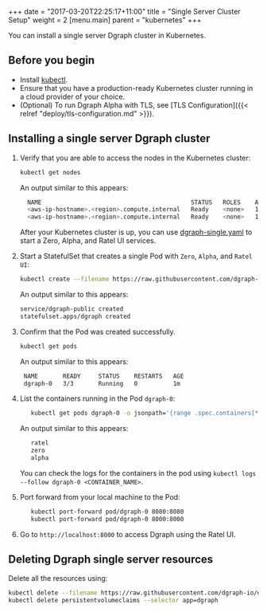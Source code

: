 +++
date = "2017-03-20T22:25:17+11:00"
title = "Single Server Cluster Setup"
weight = 2
[menu.main]
    parent = "kubernetes"
+++


You can install a single server Dgraph cluster in Kubernetes.

## Before you begin

* Install [kubectl](https://kubernetes.io/docs/tasks/tools/install-kubectl/).
* Ensure that you have a production-ready Kubernetes cluster running in a cloud provider of your choice.
* (Optional) To run Dgraph Alpha with TLS, see [TLS Configuration]({{< relref "deploy/tls-configuration.md" >}}).

## Installing a single server Dgraph cluster

1.  Verify that you are able to access the nodes in the Kubernetes cluster:

    ```bash
    kubectl get nodes
    ```

    An output similar to this appears:

     ```bash
       NAME                                          STATUS   ROLES    AGE   VERSION
       <aws-ip-hostname>.<region>.compute.internal   Ready    <none>   1m   v1.15.11-eks-af3caf
       <aws-ip-hostname>.<region>.compute.internal   Ready    <none>   1m   v1.15.11-eks-af3caf
      ```
    After your Kubernetes cluster is up, you can use [dgraph-single.yaml](https://github.com/dgraph-io/dgraph/blob/main/contrib/config/kubernetes/dgraph-single/dgraph-single.yaml) to start a Zero, Alpha, and Ratel UI services.

1.  Start a StatefulSet that creates a single Pod with `Zero`, `Alpha`, and `Ratel UI`:
    
     ```bash
     kubectl create --filename https://raw.githubusercontent.com/dgraph-io/dgraph/main/contrib/config/kubernetes/dgraph-single/dgraph-single.yaml
     ```
    An output similar to this appears:

      ```bash
      service/dgraph-public created
      statefulset.apps/dgraph created
      ```
1. Confirm that the Pod was created successfully.

    ```bash
    kubectl get pods
    ```
    An output similar to this appears:
   
     ```bash
      NAME       READY     STATUS    RESTARTS   AGE
      dgraph-0   3/3       Running   0          1m
     ```

1.  List the containers running in the Pod `dgraph-0`:
    ```bash
       kubectl get pods dgraph-0 -o jsonpath='{range .spec.containers[*]}{.name}{"\n"}{end}'
    ```
    An output similar to this appears:
    ```bash
       ratel
       zero
       alpha
    ```   
    You can check the logs for the containers in the pod using
    `kubectl logs --follow dgraph-0 <CONTAINER_NAME>`. 

1. Port forward from your local machine to the Pod:

    ```bash
       kubectl port-forward pod/dgraph-0 8080:8080
       kubectl port-forward pod/dgraph-0 8000:8000
    ```
1.  Go to `http://localhost:8000` to access Dgraph using the Ratel UI.

## Deleting Dgraph single server resources

Delete all the resources using:

```sh
kubectl delete --filename https://raw.githubusercontent.com/dgraph-io/dgraph/main/contrib/config/kubernetes/dgraph-single/dgraph-single.yaml
kubectl delete persistentvolumeclaims --selector app=dgraph
```

